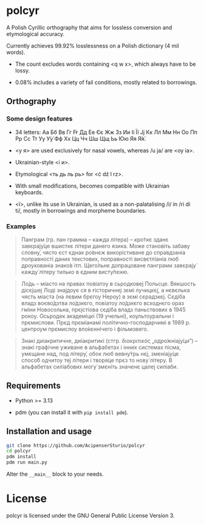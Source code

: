 # polcyr

A Polish Cyrillic orthography that aims for lossless conversion and etymological accuracy.

Currently achieves 99.92% losslessness on a Polish dictionary (4 mil words).

* The count excludes words containing \<q w x>, which always have to be lossy.

* 0.08% includes a variety of fail conditions, mostly related to borrowings.

## Orthography

### Some design features

* 34 letters: Аа Бб Вв Гг Ғғ Дд Ее Єє Жж Зз Ии Іі Її Јј Кк Лл Мм Нн Оо Пп Рр Сс Тт Уу У́у́ Фф Хх Цц Чч Шш Щщ Ьь Юю Яя Я́я́.

* <у я> are used exclusively for nasal vowels, whereas /u ja/ are <оу іа>.

* Ukrainian-style <і и>.

* Etymological <ть дь ль рь> for <ć dź l rz>.

* With small modifications, becomes compatible with Ukrainian keyboards.

* <ї>, unlike its use in Ukrainian, is used as a non-palatalising /i/ in /ri di ti/, mostly in borrowings and morpheme boundaries.

### Examples

> Панграм (гр. пан грамма – кажда літера) – кро́ткє зданє завєрају́це вшисткє літери данего язика. Може становіть забаву словну́, чясто єст єднак ро́внєж викорістиване до справдзаніа поправності даних текстових, поправності висвєтліаніа люб дроукованіа знако́в ітп. Щего́льнє допрацоване панграми завєрају́ кажду́ літеру тилько в єдним висту́пєню.

> Ло́дь – міасто на правах повіатоу в сьродковеј Польсце. Вякшость дісєјшеј Лоді знајдоує ся в ғісторичнеј зємі лучицкєј, а нєвєлька чясть міаста (на лєвим брєгоу Нероу) в зємі сєрадзкєј. Сєдіба владз воєво́дзтва ло́дзкєго, повіатоу ло́дзкєго всходнєго ораз гміни Новосольна, прєјстіова сєдіба владз паньствових в 1945 рокоу. Осьродек академіцкі (19 учельні), коультоуральни і прємислови. Прєд прєміанамі політично-господарчимі в 1989 р. центроум прємислоу вло́кєннічего і фільмовего.

> Знакі диіакритичне, диіакритикі (стгр. διακριτικός „одро́жніају́ци”) – знакі графічне уживане в альфабетах і інних системах пісма, умєщане над, под літеру́, обок люб вевну́трь нєј, змєніају́це спосо́б одчитоу теј літери і творя́це прєз то нову́ літеру. В альфабетах силіабових могу́ змєніть значенє цалеј силіаби.

## Requirements

* Python >= 3.13

* pdm (you can install it with `pip install pdm`).

## Installation and usage

```bash
git clone https://github.com/AcipenserSturio/polcyr
cd polcyr
pdm install
pdm run main.py
```

Alter the `__main__` block to your needs.

# License

polcyr is licensed under the GNU General Public License Version 3.
